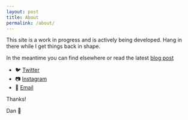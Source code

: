 ```yaml
---
layout: post
title: About
permalink: /about/
---
```


This site is a work in progress and is actively being developed. Hang in there while I get things back in shape.

In the meantime you can find elsewhere or read the latest [blog post](/)
* 🐦 [Twitter][twitter]
* 📷 [Instagram][insta]
* 📧 [Email][email]

Thanks!

Dan 🚀

[twitter]: https://www.twitter.com/danblundell
[insta]: https://www.instagram.com/dantblundell
[email]: mailto:hello@danblundell.com